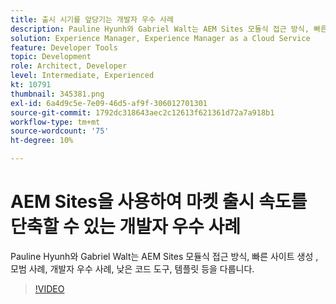 ```yaml
---
title: 출시 시기를 앞당기는 개발자 우수 사례
description: Pauline Hyunh와 Gabriel Walt는 AEM Sites 모듈식 접근 방식, 빠른 사이트 생성 , 우수 사례... 개발자 우수 사례, 낮은 코드 도구, 템플릿 등을 다룹니다. (60~160자 사이여야 하지만 177자임)
solution: Experience Manager, Experience Manager as a Cloud Service
feature: Developer Tools
topic: Development
role: Architect, Developer
level: Intermediate, Experienced
kt: 10791
thumbnail: 345381.png
exl-id: 6a4d9c5e-7e09-46d5-af9f-306012701301
source-git-commit: 1792dc318643aec2c12613f621361d72a7a918b1
workflow-type: tm+mt
source-wordcount: '75'
ht-degree: 10%

---
```


# AEM Sites을 사용하여 마켓 출시 속도를 단축할 수 있는 개발자 우수 사례

Pauline Hyunh와 Gabriel Walt는 AEM Sites 모듈식 접근 방식, 빠른 사이트 생성 , 모범 사례, 개발자 우수 사례, 낮은 코드 도구, 템플릿 등을 다룹니다.

>[!VIDEO](https://video.tv.adobe.com/v/345381/?quality=12&learn=on)
